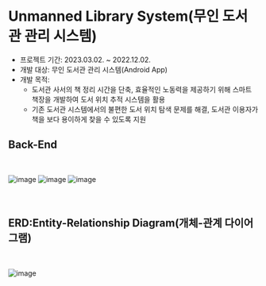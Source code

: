 # Unmanned Library System(무인 도서관 관리 시스템)

- 프로젝트 기간: 2023.03.02. ~ 2022.12.02.
- 개발 대상: 무인 도서관 관리 시스템(Android App)
- 개발 목적: 
  - 도서관 사서의 책 정리 시간을 단축, 효율적인 노동력을 제공하기 위해 스마트 책장을 개발하여 도서 위치 추적 시스템을 활용
  - 기존 도서관 시스템에서의 불편한 도서 위치 탐색 문제를 해결, 도서관 이용자가 책을 보다 용이하게 찾을 수 있도록 지원



## Back-End
<br>

![image](https://github.com/mincheole/Unmanned-library-System-/assets/106231571/82521bd2-1ad3-4cb2-bb99-3e739351b4ad)
![image](https://github.com/mincheole/Unmanned-library-System-/assets/106231571/cecbe556-8465-4c23-98fe-3a3a0986b8c2)
![image](https://github.com/mincheole/Unmanned-library-System-/assets/106231571/4e821ddb-a9fb-4235-a766-68bfd3b01d1b)
<br>
<br>
<br>

## ERD:Entity-Relationship Diagram(개체-관계 다이어그램)
<br>

![image](https://github.com/mincheole/Unmanned-library-System-/assets/106231571/24e74c66-717d-49b4-9add-795215590e0d)
<br>
<br>
